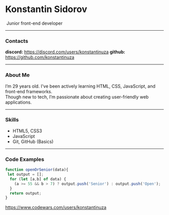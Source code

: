 # **Konstantin Sidorov**  

&nbsp;Junior front-end developer

---

### **Contacts**

**discord:** <https://discord.com/users/konstantinuza>
**github:** <https://github.com/konstantinuza>

---

### **About Me**

I’m 29 years old. I've been actively learning HTML, CSS, JavaScript, and front-end frameworks.  
Though new to tech, I’m passionate about creating user-friendly web applications.

---

### **Skills**

* HTML5, CSS3
* JavaScript
* Git, GitHub (Basics)

---

### **Code Examples**

```javascript
function openOrSenior(data){
 let output = [];
  for (let [a,b] of data) {
    (a >= 55 && b > 7) ? output.push('Senior') : output.push('Open');
  }
  return output;
}
```

<https://www.codewars.com/users/konstantinuza>
